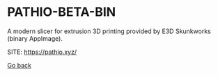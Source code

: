 # PATHIO-BETA-BIN
 
 A modern slicer for extrusion 3D printing provided 
 by E3D Skunkworks (binary AppImage).
 
 SITE: https://pathio.xyz/

 [Go back](https://portable-linux-apps.github.io/apps.html)
